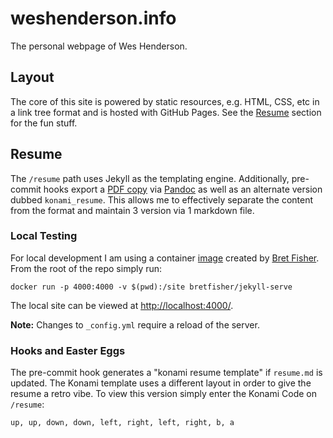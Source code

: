 # weshenderson.info
The personal webpage of Wes Henderson.

## Layout
The core of this site is powered by static resources, e.g. HTML, CSS, etc in a link tree format and is hosted with GitHub Pages. See the [Resume](#Resume) section for the fun stuff.

## Resume
The `/resume` path uses Jekyll as the templating engine. Additionally, pre-commit hooks export a [PDF copy](https://weshenderson.info/docs/resume.pdf) via [Pandoc](https://pandoc.org) as well as an alternate version dubbed `konami_resume`. This allows me to effectively separate the content from the format and maintain 3 version via 1 markdown file.

### Local Testing
For local development I am using a container [image](https://hub.docker.com/r/bretfisher/jekyll-serve) created by [Bret Fisher](https://github.com/BretFisher). From the root of the repo simply run:

```
docker run -p 4000:4000 -v $(pwd):/site bretfisher/jekyll-serve
```

The local site can be viewed at [http://localhost:4000/](http://localhost:4000/).

**Note:** Changes to `_config.yml` require a reload of the server.

### Hooks and Easter Eggs

The pre-commit hook generates a "konami resume template" if `resume.md` is updated. The Konami template uses a different layout in order to give the resume a retro vibe. To view this version simply enter the Konami Code on `/resume`:

```
up, up, down, down, left, right, left, right, b, a
```
